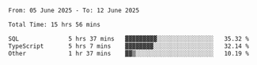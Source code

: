 <!--START_SECTION:waka-->

```txt
From: 05 June 2025 - To: 12 June 2025

Total Time: 15 hrs 56 mins

SQL              5 hrs 37 mins   ▓▓▓▓▓▓▓▓▓░░░░░░░░░░░░░░░░   35.32 %
TypeScript       5 hrs 7 mins    ▓▓▓▓▓▓▓▓░░░░░░░░░░░░░░░░░   32.14 %
Other            1 hr 37 mins    ▓▓▒░░░░░░░░░░░░░░░░░░░░░░   10.19 %
```

<!--END_SECTION:waka-->
